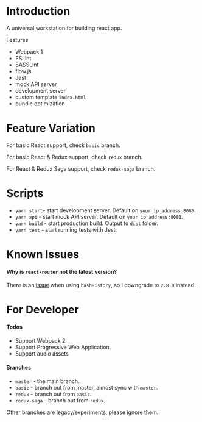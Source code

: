 # Introduction
A universal workstation for building react app.

Features
- Webpack 1
- ESLint
- SASSLint
- flow.js
- Jest
- mock API server
- development server
- custom template `index.html`
- bundle optimization

# Feature Variation
For basic React support, check `basic` branch.

For basic React & Redux support, check `redux` branch.

For React & Redux Saga support, check `redux-saga` branch.

# Scripts
- `yarn start`- start development server. Default on `your_ip_address:8080`.
- `yarn api` - start mock API server. Default on `your_ip_address:8081`.
- `yarn build` - start production build. Output to `dist` folder.
- `yarn test` - start running tests with Jest.

# Known Issues
#### Why is `react-router` not the latest version?
There is an [issue](https://github.com/reactjs/react-router-redux/issues/197) when using `hashHistory`, so I downgrade to `2.8.0` instead.

# For Developer
#### Todos
- Support Webpack 2
- Support Progressive Web Application.
- Support audio assets

#### Branches
- `master` - the main branch.
- `basic` - branch out from master, almost sync with `master`.
- `redux` - branch out from `basic`.
- `redux-saga` - branch out from `redux`.

Other branches are legacy/experiments, please ignore them.
